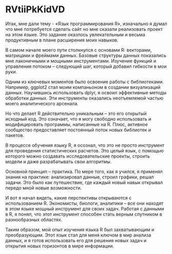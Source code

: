 # RVtiiPkKidVD

Итак, мне дали тему - «Язык программирования R», изначально я думал что мне потребуется сделать сайт но мне сказали реализовать проект на этом языке. Это задание оказлось увлекательным и весьма продуктивным в плане расширения моих навыков.

В самом начале моего пути столкнулся с основами R: векторами, матрицами и фреймами данных. Базовые структуры данных показались мне лаконичными и мощными инструментами. Изучение функций и управления потоком – следующий шаг, который добавил гибкости в мои руки.

Одним из ключевых моментов было освоение работы с библиотеками. Например, ggplot2 стал моим компаньоном в создании визуализаций данных. Научившись использовать dplyr, я освоил эффективные методы обработки данных. Эти инструменты оказались неотъемлемой частью моего аналитического арсенала.

Но что делает R действительно уникальным – это его открытый исходный код. Это означает, что я могу свободно использовать и модифицировать программы, написанные на R. Плюс, активное сообщество предоставляет постоянный поток новых библиотек и пакетов.

В процессе обучения языку R, я осознал, что это не просто инструмент для проведения статистических расчетов. Это целый язык, с помощью которого можно создавать исследовательские проекты, строить модели и даже разрабатывать свои алгоритмы.

Основной принцип – практика. По мере того, как я учился, я применял знания на практике: анализировал данные, строил графики, решал задачи. Это было как путешествие, где каждый новый навык открывал передо мной новые возможности.

И вот я начал видеть, какие перспективы открываются с использованием R. Экономисты, биологи, аналитики – все они находят в этом языке мощный инструмент для своих задач. Работая с данными в R, я понял, что этот инструмент способен стать верным спутником в разнообразных областях.

Таким образом, мой опыт изучения языка R был захватывающим и преобразующим. Этот язык стал для меня ключом в мир анализа данных, и я готов использовать его для решения новых задач и открытия новых горизонтов в мире информации.
